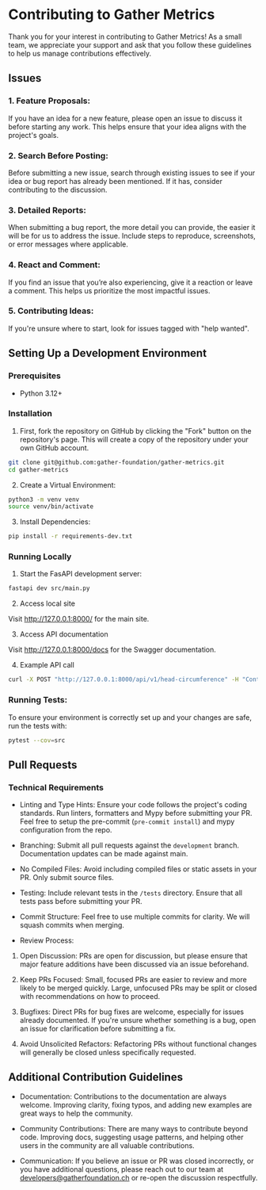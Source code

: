 # Contributing to Gather Metrics
Thank you for your interest in contributing to Gather Metrics! As a small team, we appreciate your support and ask that you follow these guidelines to help us manage contributions effectively.

## Issues

### 1. Feature Proposals:
If you have an idea for a new feature, please open an issue to discuss it before starting any work. This helps ensure that your idea aligns with the project's goals.

### 2. Search Before Posting:
Before submitting a new issue, search through existing issues to see if your idea or bug report has already been mentioned. If it has, consider contributing to the discussion.

### 3. Detailed Reports:
When submitting a bug report, the more detail you can provide, the easier it will be for us to address the issue. Include steps to reproduce, screenshots, or error messages where applicable.

### 4. React and Comment:
If you find an issue that you’re also experiencing, give it a reaction or leave a comment. This helps us prioritize the most impactful issues.

### 5. Contributing Ideas:
If you're unsure where to start, look for issues tagged with "help wanted".

## Setting Up a Development Environment

### Prerequisites

- Python 3.12+

### Installation

1. First, fork the repository on GitHub by clicking the "Fork" button on the repository's page. This will create a copy of the repository under your own GitHub account.

```bash
git clone git@github.com:gather-foundation/gather-metrics.git
cd gather-metrics
```

2. Create a Virtual Environment:

```bash
python3 -m venv venv
source venv/bin/activate
```

3. Install Dependencies:

```bash
pip install -r requirements-dev.txt
```

### Running Locally

1. Start the FasAPI development server:

```bash
fastapi dev src/main.py
```

2. Access local site

Visit http://127.0.0.1:8000/ for the main site.

3. Access API documentation

Visit http://127.0.0.1:8000/docs for the Swagger documentation.

4. Example API call

```bash
curl -X POST "http://127.0.0.1:8000/api/v1/head-circumference" -H "Content-Type: application/json" -d '{"age_value": 3, "age_unit": "years", "sex": "M", "hcirc_value": 50, "hcirc_unit": "cm"}'
```

### Running Tests:

To ensure your environment is correctly set up and your changes are safe, run the tests with:

```bash
pytest --cov=src
```

## Pull Requests

### Technical Requirements

- Linting and Type Hints:
Ensure your code follows the project's coding standards. Run linters, formatters and Mypy before submitting your PR. Feel free to setup the pre-commit (`pre-commit install`) and mypy configuration from the repo.

- Branching:
Submit all pull requests against the `development` branch. Documentation updates can be made against main.

- No Compiled Files:
Avoid including compiled files or static assets in your PR. Only submit source files.

- Testing:
Include relevant tests in the `/tests` directory. Ensure that all tests pass before submitting your PR.

- Commit Structure:
Feel free to use multiple commits for clarity. We will squash commits when merging.

- Review Process:

1. Open Discussion:
PRs are open for discussion, but please ensure that major feature additions have been discussed via an issue beforehand.

2. Keep PRs Focused:
Small, focused PRs are easier to review and more likely to be merged quickly. Large, unfocused PRs may be split or closed with recommendations on how to proceed.

3. Bugfixes:
Direct PRs for bug fixes are welcome, especially for issues already documented. If you're unsure whether something is a bug, open an issue for clarification before submitting a fix.

4. Avoid Unsolicited Refactors:
Refactoring PRs without functional changes will generally be closed unless specifically requested.

## Additional Contribution Guidelines

- Documentation:
Contributions to the documentation are always welcome. Improving clarity, fixing typos, and adding new examples are great ways to help the community.

- Community Contributions:
There are many ways to contribute beyond code. Improving docs, suggesting usage patterns, and helping other users in the community are all valuable contributions.

- Communication:
If you believe an issue or PR was closed incorrectly, or you have additional questions, please reach out to our team at [developers@gatherfoundation.ch](mailto:developers@gatherfoundation.ch) or re-open the discussion respectfully.
